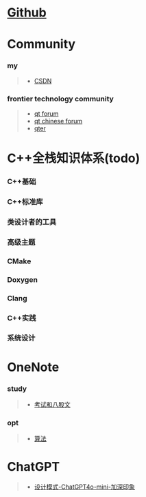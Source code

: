 # [Github](https://github.com/weisonx)

# Community

### my
> - [CSDN](https://blog.csdn.net/weison_x)

### frontier technology community
> - [qt forum](https://forum.qt.io/) 
> - [qt chinese forum](https://forum.qt.io/category/37/chinese)
> - [qter](https://www.qter.org/forum.php)

# C++全栈知识体系(todo)

### C++基础
### C++标准库
### 类设计者的工具
### 高级主题
### CMake
### Doxygen
### Clang
### C++实践
### 系统设计

# OneNote

### study

> - [考试和八股文](https://github.com/weisonx/weisonx.github.io/tree/main/OneNote/study/考试与八股文.pdf)

### opt

> - [算法](https://github.com/weisonx/weisonx.github.io/tree/main/OneNote/opt/算法.pdf)

# ChatGPT

> - [设计模式-ChatGPT4o-mini-加深印象](https://github.com/weisonx/weisonx.github.io/blob/main/ChatGPT/算法与数据结构/设计模式-ChatGPT4o-mini-加深印象.cpp)
